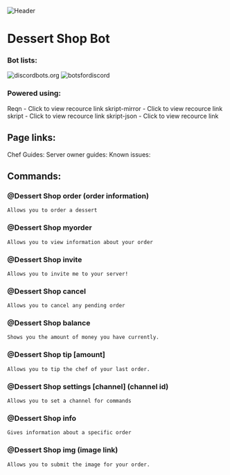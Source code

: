![Header](https://lh6.googleusercontent.com/96jkad2RHo0arMCuXb78bDvOFm23EYn8XZN0Ve0PcK9GSp4w9z1eE6rS7yJ2yWjPya0dkHvpdA=w1200)

# Dessert Shop Bot

### Bot lists:
![discordbots.org](https://discordbots.org/api/widget/478729456454729728.png) ![botsfordiscord](https://botsfordiscord.com/api/v1/bots/478729456454729728/embed?width=300)

### Powered using:
Reqn - Click to view recource link
skript-mirror - Click to view recource link
skript - Click to view recource link
skript-json - Click to view recource link

## Page links:
Chef Guides: <link>
Server owner guides: <link>
Known issues: <link>

## Commands:

### @Dessert Shop order (order information)

```
Allows you to order a dessert
```

### @Dessert Shop myorder
```
Allows you to view information about your order
```

### @Dessert Shop invite
```
Allows you to invite me to your server!
```

### @Dessert Shop cancel
```
Allows you to cancel any pending order
```

### @Dessert Shop balance
```
Shows you the amount of money you have currently.
```

### @Dessert Shop tip [amount]
```
Allows you to tip the chef of your last order.
```

### @Dessert Shop settings [channel] (channel id)
```
Allows you to set a channel for commands
```

### @Dessert Shop info 
```
Gives information about a specific order
```

### @Dessert Shop img (image link)
```
Allows you to submit the image for your order.
```

